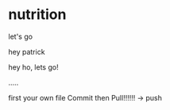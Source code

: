 # nutrition
let's go

hey patrick

hey ho, lets go!

.....

first your own file Commit then Pull!!!!!! -> push
